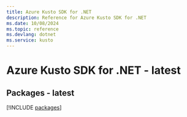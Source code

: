 ```yaml
---
title: Azure Kusto SDK for .NET
description: Reference for Azure Kusto SDK for .NET
ms.date: 10/08/2024
ms.topic: reference
ms.devlang: dotnet
ms.service: kusto
---
```

# Azure Kusto SDK for .NET - latest
## Packages - latest
[!INCLUDE [packages](kusto-index.md)]